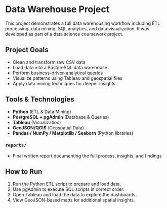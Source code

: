 

#  Data Warehouse Project

This project demonstrates a full data warehousing workflow including ETL processing, data mining, SQL analytics, and data visualization. It was developed as part of a data science coursework project.


##  Project Goals

* Clean and transform raw CSV data
* Load data into a PostgreSQL data warehouse
* Perform business-driven analytical queries
* Visualize patterns using Tableau and geospatial files
* Apply data mining techniques for deeper insights



##  Tools & Technologies

* **Python** (ETL & Data Mining)
* **PostgreSQL + pgAdmin** (Database & Queries)
* **Tableau** (Visualization)
* **GeoJSON/QGIS** (Geospatial Data)
* **Pandas / NumPy / Matplotlib / Seaborn** (Python libraries)


### `reports/`

* Final written report documenting the full process, insights, and findings



##  How to Run

1. Run the Python ETL script to prepare and load data.
2. Use pgAdmin to execute SQL scripts in correct order.
3. Open Tableau and load the data to explore the dashboards.
4. View GeoJSON-based maps for additional spatial insights.



